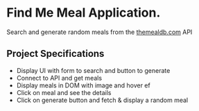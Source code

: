 # Find Me Meal Application.

Search and generate random meals from the [themealdb.com](https://www.themealdb.com) API

## Project Specifications

- Display UI with form to search and button to generate
- Connect to API and get meals
- Display meals in DOM with image and hover ef
- Click on meal and see the details
- Click on generate button and fetch & display a random meal

